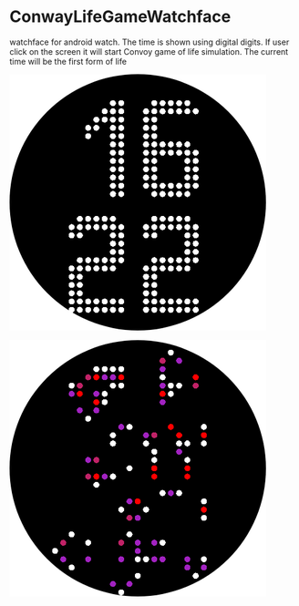 # ConwayLifeGameWatchface
watchface for android watch. The time is shown using digital digits. If user click on the screen it will start Convoy game of life simulation. The current time will be the first form of life 

![My Image](screen_time.png)


![My Image](screen_symulation.png)
